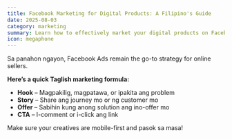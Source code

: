 ```yaml
---
title: Facebook Marketing for Digital Products: A Filipino's Guide
date: 2025-08-03
category: marketing
summary: Learn how to effectively market your digital products on Facebook using Taglish content that resonates with Filipino audiences.
icon: megaphone
---
```


Sa panahon ngayon, Facebook Ads remain the go-to strategy for online sellers.

**Here’s a quick Taglish marketing formula:**

- **Hook** – Magpakilig, magpatawa, or ipakita ang problem
- **Story** – Share ang journey mo or ng customer mo
- **Offer** – Sabihin kung anong solution ang ino-offer mo
- **CTA** – I-comment or i-click ang link

Make sure your creatives are mobile-first and pasok sa masa!
